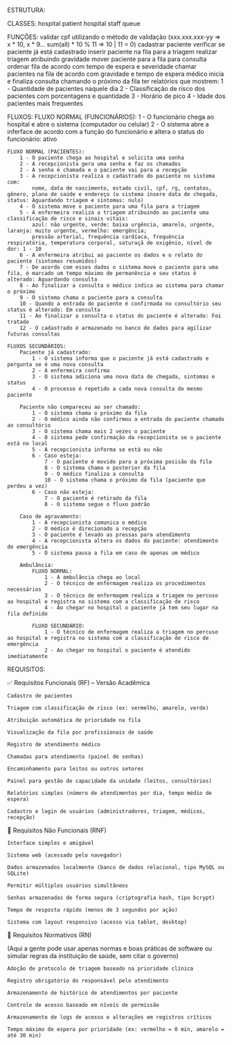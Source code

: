 ESTRUTURA:

CLASSES:
    hospital
    patient
    hospital staff
    queue

FUNÇÕES:
    validar cpf utilizando o método de validação (xxx.xxx.xxx-yy => x * 10, x * 9... sum(all) * 10 % 11 => 10 | 11 = 0)
    cadastrar paciente
    verificar se paciente já está cadastrado
    inserir paciente na fila para a triagem
    realizar triagem atribuindo gravidade
    mover paciente para a fila para consulta
    ordenar fila de acordo com tempo de espera e severidade
    chamar pacientes na fila de acordo com gravidade e tempo de espera
    médico inicia e finaliza consulta chamando o próximo da fila
    ter relatórios que mostrem:
        1 - Quantidade de pacientes naquele dia
        2 - Classificação de risco dos pacientes com porcentagens e quantidade
        3 - Horário de pico
        4 - Idade dos pacientes mais frequentes

FLUXOS:
    FLUXO NORMAL (FUNCIONÁRIOS):
        1 - O funcionário chega ao hospital e abre o sistema (computador ou celular)
        2 - O sistema abre a inferface de acordo com a função do funcionário e altera o status do funcionário: ativo

    FLUXO NORMAL (PACIENTES):
        1 - O paciente chega ao hospital e solicita uma senha
        2 - A recepcionista gera uma senha e faz os chamados
        2 - A senha é chamada e o paciente vai para a recepção
        3 - A recepcionista realiza o cadastrado do paciente no sistema com:
            nome, data de nascimento, estado civil, cpf, rg, contatos, gênero, plano de saúde e endereço (o sistema insere data de chegada, status: Aguardando triagem e sintomas: nulo)
        4 - O sistema move o paciente para uma fila para a triagem
        5 - A enfermeira realiza a triagem atribuindo ao paciente uma classificação de risco e sinais vitais:
            azul: não urgente, verde: baixa urgência, amarelo, urgente, laranja: muito urgente, vermelho: emergência;
            pressão arterial, frequência cardíaca, frequência respiratória, temperatura corporal, saturaçã de oxigênio, nível de dor: 1 - 10
        6 - A enfermeira atribui ao paciente os dados e o relato do paciente (sintomas resumidos)
        7 - De acordo com esses dados o sistema move o paciente para uma fila, é marcado um tempo máximo de permanência e seu status é alterado: Aguardando consulta
        8 - Ao finalizar a consulta o médico indica ao sistema para chamar o próximo
        9 - O sistema chama o paciente para a consulta
        10 - Quando a entrada do paciente é confirmada no consultório seu status é alterado: Em consulta
        11 - Ao finalizar a consulta o status do paciente é alterado: Foi tratado
        12 - O cadastrado é armazenado no banco de dados para agilizar futuras consultas

    FLUXOS SECUNDÁRIOS:
        Paciente já cadastrado:
            1 - O sistema informa que o paciente já está cadastrado e pergunta se é uma nova consulta
            2 - A enfermeira confirma
            3 - O sistema adiciona uma nova data de chegada, sintomas e status
            4 - O processo é repetido a cada nova consulta do mesmo paciente

        Paciente não compareceu ao ser chamado:
            1 - O sistema chama o próximo da fila
            2 - O médico ainda não confirmou a entrada do paciente chamado ao consultório
            3 - O sistema chama mais 2 vezes o paciente
            4 - O sistema pede confirmação da recepcionista se o paciente está no local
            5 - A recepcionista informa se está ou não
            6 - Caso esteja:
                7 - O paciente é movido para a próxima posisão da fila
                8 - O sistema chama o posterior da fila
                9 - O médico finaliza a consulta
                10 - O sistema chama o próximo da fila (paciente que perdeu a vez)
            6 - Caso não esteja:
                7 - O paciente é retirado da fila
                8 - O sistema segue o fluxo padrão
        
        Caso de agravamento:
            1 - A recepcionista comunica o médico
            2 - O médico é direcionado a recepção
            3 - O paciente é levado as pressas para atendimento
            4 - A recepcionista altera os dados do paciente: atendimento de emergência
            5 - O sistema pausa a fila em caso de apenas um médico
        
        Ambulância:
            FLUXO NORMAL:
                1 - A ambulância chega ao local
                2 - O técnico de enfermagem realiza os procedimentos necessários
                3 - O técnico de enfermagem realiza a triagem no percuso ao hospital e registra no sistema com a classificação de risco
                4 - Ao chegar no hospital o paciente já tem seu lugar na fila definido

            FLUXO SECUNDÁRIO:
                1 - O técnico de enfermagem realiza a triagem no percuso ao hospital e registra no sistema com a classificação de risco de emergência
                2 - Ao chegar no hospital o paciente é atendido imediatamente


REQUISITOS:

✅ Requisitos Funcionais (RF) – Versão Acadêmica

    Cadastro de pacientes

    Triagem com classificação de risco (ex: vermelho, amarelo, verde)

    Atribuição automática de prioridade na fila

    Visualização da fila por profissionais de saúde

    Registro de atendimento médico

    Chamadas para atendimento (painel de senhas)

    Encaminhamento para leitos ou outros setores

    Painel para gestão de capacidade da unidade (leitos, consultórios)

    Relatórios simples (número de atendimentos por dia, tempo médio de espera)

    Cadastro e login de usuários (administradores, triagem, médicos, recepção)

🔧 Requisitos Não Funcionais (RNF)

    Interface simples e amigável

    Sistema web (acessado pelo navegador)

    Dados armazenados localmente (banco de dados relacional, tipo MySQL ou SQLite)

    Permitir múltiplos usuários simultâneos

    Senhas armazenadas de forma segura (criptografia hash, tipo bcrypt)

    Tempo de resposta rápido (menos de 3 segundos por ação)

    Sistema com layout responsivo (acesso via tablet, desktop)

📘 Requisitos Normativos (RN)

(Aqui a gente pode usar apenas normas e boas práticas de software ou simular regras da instituição de saúde, sem citar o governo)

    Adoção de protocolo de triagem baseado na prioridade clínica

    Registro obrigatório do responsável pelo atendimento

    Armazenamento de histórico de atendimentos por paciente

    Controle de acesso baseado em níveis de permissão

    Armazenamento de logs de acesso e alterações em registros críticos

    Tempo máximo de espera por prioridade (ex: vermelho = 0 min, amarelo = até 30 min)
